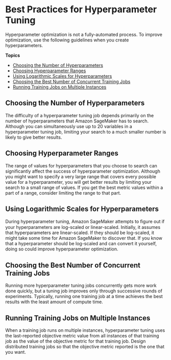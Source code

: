 # Best Practices for Hyperparameter Tuning<a name="automatic-model-tuning-considerations"></a>

Hyperparameter optimization is not a fully\-automated process\. To improve optimization, use the following guidelines when you create hyperparameters\.

**Topics**
+ [Choosing the Number of Hyperparameters](#automatic-model-tuning-num-hyperparameters)
+ [Choosing Hyperparameter Ranges](#automatic-model-tuning-choosing-ranges)
+ [Using Logarithmic Scales for Hyperparameters](#automatic-model-tuning-log-scales)
+ [Choosing the Best Number of Concurrent Training Jobs](#automatic-model-tuning-parallelism)
+ [Running Training Jobs on Multiple Instances](#automatic-model-tuning-distributed-metrics)

## Choosing the Number of Hyperparameters<a name="automatic-model-tuning-num-hyperparameters"></a>

The difficulty of a hyperparameter tuning job depends primarily on the number of hyperparameters that Amazon SageMaker has to search\. Although you can simultaneously use up to 20 variables in a hyperparameter tuning job, limiting your search to a much smaller number is likely to give better results\.

## Choosing Hyperparameter Ranges<a name="automatic-model-tuning-choosing-ranges"></a>

The range of values for hyperparameters that you choose to search can significantly affect the success of hyperparameter optimization\. Although you might want to specify a very large range that covers every possible value for a hyperparameter, you will get better results by limiting your search to a small range of values\. If you get the best metric values within a part of a range, consider limiting the range to that part\.

## Using Logarithmic Scales for Hyperparameters<a name="automatic-model-tuning-log-scales"></a>

During hyperparameter tuning, Amazon SageMaker attempts to ﬁgure out if your hyperparameters are log\-scaled or linear\-scaled\. Initially, it assumes that hyperparameters are linear\-scaled\. If they should be log\-scaled, it might take some time for Amazon SageMaker to discover that\. If you know that a hyperparameter should be log\-scaled and can convert it yourself, doing so could improve hyperparameter optimization\.

## Choosing the Best Number of Concurrent Training Jobs<a name="automatic-model-tuning-parallelism"></a>

Running more hyperparameter tuning jobs concurrently gets more work done quickly, but a tuning job improves only through successive rounds of experiments\. Typically, running one training job at a time achieves the best results with the least amount of compute time\.

## Running Training Jobs on Multiple Instances<a name="automatic-model-tuning-distributed-metrics"></a>

When a training job runs on multiple instances, hyperparameter tuning uses the last\-reported objective metric value from all instances of that training job as the value of the objective metric for that training job\. Design distributed training jobs so that the objective metric reported is the one that you want\.
